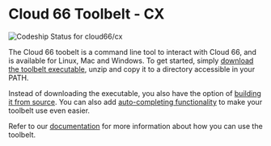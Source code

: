 Cloud 66 Toolbelt - CX
==

![Codeship Status for cloud66/cx](https://codeship.com/projects/dde986d0-e913-0133-618b-0a601490f276/status)

The Cloud 66 toobelt is a command line tool to interact with Cloud 66, and is available for Linux, Mac and Windows. To get started, simply [download the toolbelt executable](https://app.cloud66.com/toolbelt), unzip and copy it to a directory accessible in your PATH.

Instead of downloading the executable, you also have the option of [building it from source](https://github.com/cloud66/cx/wiki/Building-Cloud-66-toolbelt-(cx)-from-source). You can also add [auto-completing functionality](https://github.com/cloud66/cx/wiki/Setting-up-Auto-complete-for-the-toolbelt) to make your toolbelt use even easier.

Refer to our [documentation](https://help.cloud66.com/maestro/quickstarts/using-cloud66-toolbelt.html) for more information about how you can use the toolbelt.
